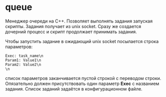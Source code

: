 ﻿queue
=====

Менеджер очереди на C++. Позволяет выполнять задания запуская скрипты. 
Задания получает из unix socket. Сразу же создается дочерний процесс и скрипт продолжает принимать задания.

Чтобы запустить задание в ожидающий unix socket посылается строка параметров:

    Exec: task_name\n
    Param1: Value1\n
    Param2: Value2\n
    \n

список параметров заканчивается пустой строкой с переводом строки. Опязательно должен присутствовать один 
параметр **Exec** с названием задания. Список заданий задаётся в конфигурационном файле.
